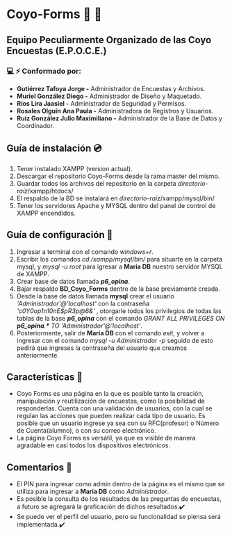 # Coyo-Forms :speech_balloon: :busts_in_silhouette:
## Equipo Peculiarmente Organizado de las Coyo Encuestas (E.P.O.C.E.)
### :computer: :zap: Conformado por: 
- **Gutiérrez Tafoya Jorge -** Administrador de Encuestas y Archivos.
- **Muriel González Diego -** Administrador de Diseño y Maquetado.
- **Ríos Lira Jaasiel -** Administrador de Seguridad y Permisos.
- **Rosales Olguín Ana Paula -** Administradora de Registros y Usuarios.
- **Ruíz González Julio Maximiliano -** Administrador de la Base de Datos y Coordinador.

## Guía de instalación :cd:
1. Tener instalado XAMPP (version actual).
2. Descargar el repositorio Coyo-Forms desde la rama master del mismo.
3. Guardar todos los archivos del repositorio en la carpeta _directorio-raíz_/xampp/htdocs/
4. El respaldo de la BD se instalará en _directorio-raíz_/xampp/mysql/bin/
5. Tener los servidores Apache y MYSQL dentro del panel de control de XAMPP encendidos.

## Guía de configuración :wrench:
1. Ingresar a terminal con el comando _windows_+_r_.
2. Escribir los comandos _cd /xampp/mysql/bin/_ para situarte en la carpeta mysql, y _mysql -u root_ para igresar a **Maria DB** nuestro servidor MYSQL de XAMPP.
3. Crear base de datos llamada _**p6_opina**_.
4. Bajar respaldo **BD_Coyo_Forms** dentro de la base previamente creada.
5. Desde la base de datos llamada **mysql** crear el usuario _'Administrador'@'localhost'_ con la contraseña _'c0Y0op1n10nE$pR3p@6&'_ , otorgarle todos los privilegios de todas las tablas de la base _**p6_opina**_ con el comando _GRANT ALL PRIVILEGES ON **p6_opina**.**\*** TO 'Administrador'@'localhost'_.
6. Posteriormente, salir de **Maria DB** con el comando _exit_, y volver a ingresar con el comando _mysql -u Administrador -p_ seguido de esto pedirá que ingreses la contraseña del usuario que creamos anteriormente.

## Características :page_with_curl:
- Coyo Forms es una página en la que es posible tanto la creación, manipulación y reutilización de encuestas, como la posibilidad de responderlas. Cuenta con una validación de usuarios, con la cual se regulan las acciones que pueden realizar cada tipo de usuario. Es posible que un usuario ingrese ya sea con su RFC(profesor) o Número de Cuenta(alumno), o con su correo electrónico.
- La página Coyo Forms es versátil, ya que es visible de manera agradable en casi todos los dispositivos electrónicos.

## Comentarios :loudspeaker:
- El PIN para ingresar como admin dentro de la página es el mismo que se utiliza para ingresar a **Maria DB** como _Administrador_.
- Es posible la consulta de los resultados de las preguntas de encuestas, a futuro se agregará la graficación de dichos resultados.:heavy_check_mark:
- Se puede ver el perfil del usuario, pero su funcionalidad se piensa será implementada.:heavy_check_mark:
